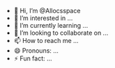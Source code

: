 - 👋 Hi, I’m @Allocsspace
- 👀 I’m interested in ...
- 🌱 I’m currently learning ...
- 💞️ I’m looking to collaborate on ...
- 📫 How to reach me ...
- 😄 Pronouns: ...
- ⚡ Fun fact: ...

<!---
Allocsspace/Allocsspace is a ✨ special ✨ repository because its `README.md` (this file) appears on your GitHub profile.
You can click the Preview link to take a look at your changes.
--->

